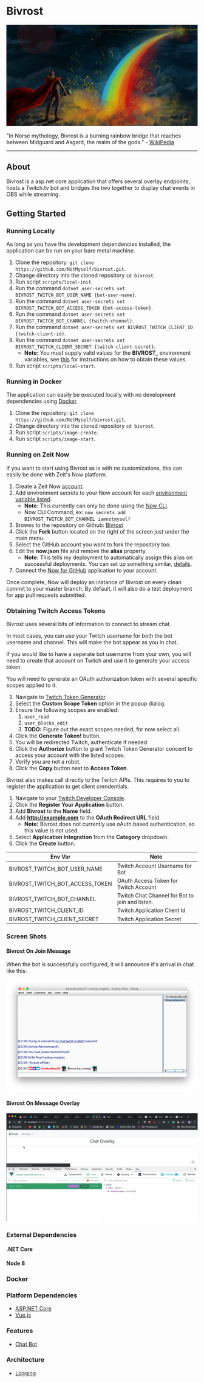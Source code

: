 # Bivrost

<p align="center">
    <img src="/docs/images/bivrost-readme-header.jpg?raw=true"/>
</p>

"In Norse mythology, Bivrost is a burning rainbow bridge that reaches between Midguard and Asgard, the realm of the gods." - [WikiPedia](https://en.wikipedia.org/wiki/Bifr%C3%B6st)

---

## About

Bivrost is a asp.net core application that offers several overlay endpoints, hosts a Twitch.tv bot and bridges the two together to display chat events in OBS while streaming.

## Getting Started

### Running Locally

As long as you have the development dependencies installed, the application can be run on your bare metal machine.

1. Clone the repository: `git clone https://github.com/NotMyself/bivrost.git`.
1. Change directory into the cloned repository `cd bivrost`.
1. Run script `scripts/local-init`.
1. Run the command `dotnet user-secrets set BIVROST_TWITCH_BOT_USER_NAME {bot-user-name}`.
1. Run the command `dotnet user-secrets set BIVROST_TWITCH_BOT_ACCESS_TOKEN {bot-access-token}`.
1. Run the command `dotnet user-secrets set BIVROST_TWITCH_BOT_CHANNEL {twitch-channel}`.
1. Run the command `dotnet user-secrets set BIVROST_TWITCH_CLIENT_ID {twitch-client-id}`.
1. Run the command `dotnet user-secrets set BIVROST_TWITCH_CLIENT_SECRET {twitch-client-secret}`.
   - **Note:** You must supply valid values for the **BIVROST_** environment variables, see [this](#obtaining-twitch-access-tokens) for instructions on how to obtain these values.
1. Run script `scripts/local-start`.

### Running in Docker

The application can easily be executed locally with no development dependencies using [Docker](https://www.docker.com/).

1. Clone the repository: `git clone https://github.com/NotMyself/bivrost.git`.
2. Change directory into the cloned repository `cd bivrost`.
3. Run script `scripts/image-create`.
4. Run script `scripts/image-start`.

### Running on Zeit Now

If you want to start using Bivrost as is with no customizations, this can easily be done with Zeit's Now platform.

1. Create a Zeit Now [account](https://zeit.co/signup).
2. Add environment secrets to your Now account for each [environment variable listed](#obtaining-twitch-access-tokens).
   - **Note:** This currently can only be done using the [Now CLI](https://zeit.co/download#now-cli).
   - Now CLI Command, ex: `now secrets add BIVROST_TWITCH_BOT_CHANNEL iamnotmyself`
3. Browes to the repository on Github: [Bivrost](https://github.com/NotMyself/bivrost)
4. Click the **Fork** button located on the right of the screen just under the main menu.
5. Select the GitHub account you want to fork the repository too.
6. Edit the **now.json** file and remove the **alias** property.
   - **Note:** This tells my deployment to automatically assign this alias on successful deployments. You can set up something similar, [details](https://zeit.co/docs/v2/domains-and-aliases/aliasing-a-deployment).
7. Connect the [Now for GitHub](https://zeit.co/github) application to your account.

Once complete, Now will deploy an instance of Bivrost on every clean commit to your master branch. By default, it will also do a test deployment for app pull requests submitted.

### Obtaining Twitch Access Tokens

Bivrost uses several bits of information to connect to stream chat.

In most cases, you can use your Twitch username for both the bot username and channel. This will make the bot appear as you in chat.

If you would like to have a seperate bot username from your own, you will need to create that account on Twitch and use it to generate your access token.

You will need to generate an OAuth authorization token with several specific scopes applied to it.

1. Navigate to [Twitch Token Generator](https://twitchtokengenerator.com).
2. Select the **Custom Scope Token** option in the popup dialog.
3. Ensure the following scopes are enabled:
   1. `user_read`
   2. `user_blocks_edit`
   3. **TODO:** Figure out the exact scopes needed, for now select all.
4. Click the **Generate Token!** button.
5. You will be redirected Twitch, authenticate if needed.
6. Click the **Authorize** button to grant Twitch Token Generator concent to access your account with the listed scopes.
7. Verify you are not a robot.
8. Click the **Copy** button next to **Access Token**.

Bivrost also makes call directly to the Twitch APIs. This requires to you to register the application to get client crendentials.

1. Navigate to your [Twitch Developer Console](https://dev.twitch.tv/console).
1. Click the **Register Your Application** button.
1. Add **Bivrost** to the **Name** field.
1. Add **http://example.com** to the **OAuth Redirect URL** field.
   - **Note:** Bivrost does not currently use oAuth based authentication, so this value is not used.
1. Select **Application Integration** from the **Category** dropdown.
1. Click the **Create** button.

| Env Var | Note |
|---|---|
| BIVROST_TWITCH_BOT_USER_NAME | Twitch Account Username for Bot |
| BIVROST_TWITCH_BOT_ACCESS_TOKEN | OAuth Access Token for Twitch Account |
| BIVROST_TWITCH_BOT_CHANNEL | Twitch Chat Channel for Bot to join and listen. |
| BIVROST_TWITCH_CLIENT_ID | Twitch Application Client Id |
| BIVROST_TWITCH_CLIENT_SECRET| Twitch Application Secret |

### Screen Shots

#### Bivrost On Join Message

When the bot is successfully configured, it will announce it's arrival in chat like this:

![Bivrost On Join Message](/docs/images/bivrost-on-join-messsage.png?raw=true "Bivrost On Join Message")

#### Bivrost On Message Overlay

![Bivrost On Message Overlay](/docs/images/bivrost-on-message-overlay.gif?raw=true "Bivrost On Message Overlay")


### External Dependencies

#### .NET Core

#### Node 8

### Docker

### Platform Dependencies

- [ASP.NET Core](https://www.asp.net/mvc)
- [Vue.js](https://vuejs.org/)

### Features

- [Chat Bot](docs/mockups/chat-bot/readme.md)

### Architecture

- [Logging](docs/logging.md)
